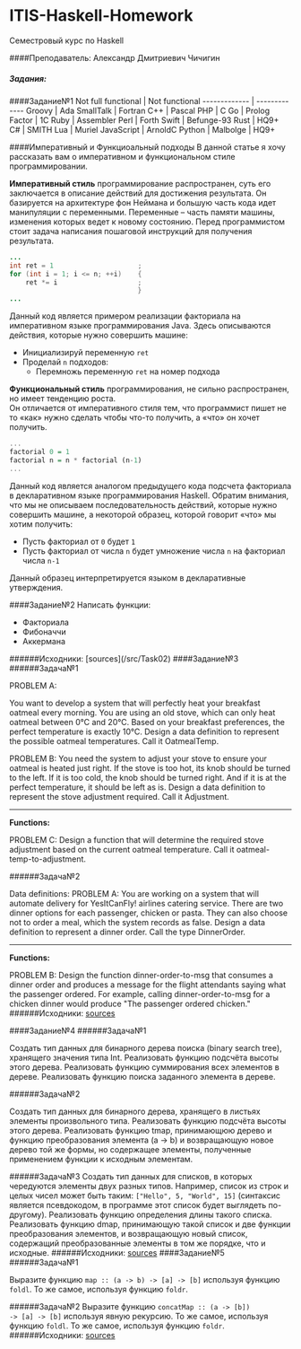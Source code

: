 # ITIS-Haskell-Homework
Семестровый курс по Haskell

####Преподаватель: Александр Дмитриевич Чичигин

##### Задания:
####Задание№1
Not full functional  | Not functional
------------- | -------------
Groovy  | Ada
SmallTalk  | Fortran
C++  | Pascal
PHP  | C
Go  | Prolog
Factor  | 1C
Ruby  | Assembler
Perl  | Forth
Swift  | Befunge-93
Rust  | HQ9+
C#  | SMITH
Lua  | Muriel
JavaScript  | ArnoldC
Python  | Malbolge
  | HQ9+

####Императивный и Функциоальный подходы
В данной статье я хочу рассказать вам о императивном и функциональном стиле программировании.

**Императивный стиль** программирование распространен, суть его заключается в описание действий для достижения результата. Он базируется на архитектуре фон Неймана и большую часть кода идет манипуляции с переменными. Переменные – часть памяти машины, изменения которых ведет к новому состоянию.
Перед программистом стоит задача написания пошаговой инструкций для получения результата.
```java
...
int ret = 1                     ;
for (int i = 1; i <= n; ++i)    {
    ret *= i                    ;
                                }
...
```
Данный код является примером реализации факториала на императивном языке программирования Java. Здесь описываются действия, которые нужно совершить машине:
<ul>
	<li>Инициализируй переменную <code>ret</code></li>
	<li>Проделай <code>n</code> подходов:
		<ul>
			<li>Перемножь переменную <code>ret</code> на номер подхода</li>
		</ul>
	</li>
</ul>

**Функциональный стиль** программирования, не сильно распространен, но имеет тенденцию роста.<br>
Он отличается от императивного стиля тем, что программист пишет не то «как» нужно сделать чтобы что-то получить, а «что» он хочет получить.
```haskell
...
factorial 0 = 1
factorial n = n * factorial (n-1)
...
```

Данный код является аналогом предыдущего кода подсчета факториала в декларативном языке программирования Haskell. Обратим внимания, что мы не описываем последовательность действий, которые нужно совершить машине, а некоторой образец, которой говорит «что» мы хотим получить:
<ul>
	<li>Пусть факториал от <code>0</code> будет <code>1</code></li>
	<li>Пусть факториал от числа <code>n</code> будет умножение числа <code>n</code> на факториал числа <code>n-1</code></li>
</ul>
Данный образец интерпретируется языком в декларативные утверждения.

####Задание№2
Написать функции:
<ul>
<li>Факториала</li>
<li>Фибоначчи</li>
<li>Аккермана</li>
</ul>
######Исходники: [sources](/src/Task02)
####Задание№3
######Задача№1

PROBLEM A:

 You want to develop a system that will perfectly heat
 your breakfast oatmeal every morning.
 You are using an old stove, which can only heat oatmeal between 0°C and 20°C.
 Based on your breakfast preferences, the perfect temperature is exactly 10°C.
 Design a data definition to represent the possible oatmeal temperatures.
 Call it OatmealTemp.

 PROBLEM B:
 You need the system to adjust your stove to ensure your oatmeal
 is heated just right.
 If the stove is too hot, its knob should be turned to the left.
 If it is too cold, the knob should be turned right.
 And if it is at the perfect temperature, it should be left as is.
 Design a data definition to represent the stove adjustment required.
 Call it Adjustment.

___

**Functions:**
 
 PROBLEM C:
 Design a function that will determine the required stove adjustment
 based on the current oatmeal temperature.
 Call it oatmeal-temp-to-adjustment.
 
######Задача№2

 Data definitions:
 PROBLEM A:
 You are working on a system that will automate delivery for
 YesItCanFly! airlines catering service.
 There are two dinner options for each passenger, chicken or pasta.
 They can also choose not to order a meal,
 which the system records as false.
 Design a data definition to represent a dinner order.
 Call the type DinnerOrder.
___
 **Functions:**
 
 PROBLEM B:
 Design the function dinner-order-to-msg that consumes a dinner order
 and produces a message for the flight attendants saying
 what the passenger ordered.
 For example, calling dinner-order-to-msg for a chicken dinner
 would produce "The passenger ordered chicken."
######Исходники: [sources](/src/Task03)

####Задание№4
######Задача№1

Создать тип данных для бинарного дерева поиска (binary search tree), хранящего значения типа Int.
Реализовать функцию подсчёта высоты этого дерева.
Реализовать функцию суммирования всех элементов в дереве.
Реализовать функцию поиска заданного элемента в дереве.

######Задача№2

Создать тип данных для бинарного дерева, хранящего в листьях элементы произвольного типа.
Реализовать функцию подсчёта высоты этого дерева.
Реализовать функцию tmap, принимающюю дерево и функцию преобразования элемента (a -> b) и возвращающую новое дерево той же формы, но содержащее элементы, полученные применением функции к исходным элементам.

######Задача№3
Создать тип данных для списков, в которых чередуются элементы двух разных типов. Например, список из строк и целых чисел может быть таким: <code>["Hello", 5, "World", 15]</code> (синтаксис является псевдокодом, в программе этот список будет выглядеть по-другому).
Реализовать функцию определения длины такого списка.
Реализовать функцию dmap, принимающую такой список и две функции преобразования элементов, и возвращающую новый список, содержащий преобразованные элементы в том же порядке, что и исходные.
######Исходники: [sources](/src/Task04)
####Задание№5
######Задача№1

Выразите функцию <code>map :: (a -> b) -> [a] -> [b]</code> используя функцию <code>foldl</code>.
То же самое, используя функцию <code>foldr</code>.

######Задача№2
Выразите функцию <code>concatMap :: (a -> [b]) -> [a] -> [b]</code> используя явную рекурсию.
То же самое, используя функцию <code>foldl</code>.
То же самое, используя функцию <code>foldr</code>.
######Исходники: [sources](/src/Task05)
